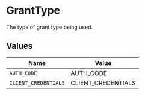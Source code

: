 # GrantType

The type of grant type being used.


## Values

| Name                 | Value                |
| -------------------- | -------------------- |
| `AUTH_CODE`          | AUTH_CODE            |
| `CLIENT_CREDENTIALS` | CLIENT_CREDENTIALS   |